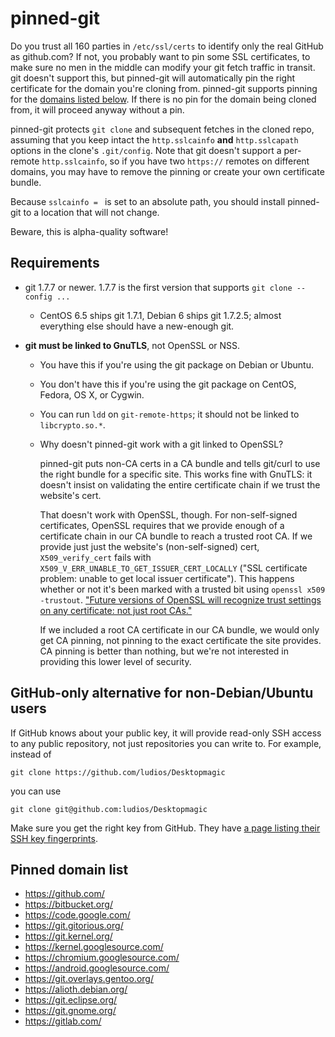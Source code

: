 # pinned-git

Do you trust all 160 parties in `/etc/ssl/certs` to identify only the real GitHub as github.com?  If not, you probably want to pin some SSL certificates, to make sure no men in the middle can modify your git fetch traffic in transit.  git doesn't support this, but pinned-git will automatically pin the right certificate for the domain you're cloning from.  pinned-git supports pinning for the [domains listed below](#pinned-domain-list).  If there is no pin for the domain being cloned from, it will proceed anyway without a pin.

pinned-git protects `git clone` and subsequent fetches in the cloned repo, assuming that you keep intact the `http.sslcainfo` **and** `http.sslcapath` options in the clone's `.git/config`.  Note that git doesn't support a per-remote `http.sslcainfo`, so if you have two `https://` remotes on different domains, you may have to remove the pinning or create your own certificate bundle.

Because `sslcainfo = ` is set to an absolute path, you should install pinned-git to a location that will not change.

Beware, this is alpha-quality software!


## Requirements

*	git 1.7.7 or newer.  1.7.7 is the first version that supports `git clone --config ...`

	*	CentOS 6.5 ships git 1.7.1, Debian 6 ships git 1.7.2.5; almost everything else should have a new-enough git.

*	**git must be linked to GnuTLS**, not OpenSSL or NSS.

	*	You have this if you're using the git package on Debian or Ubuntu.

	*	You don't have this if you're using the git package on CentOS, Fedora, OS X, or Cygwin.

	*	You can run `ldd` on `git-remote-https`; it should not be linked to `libcrypto.so.*`.

	*	Why doesn't pinned-git work with a git linked to OpenSSL?

		pinned-git puts non-CA certs in a CA bundle and tells git/curl to use the right bundle for a specific site.  This works fine with GnuTLS: it doesn't insist on validating the entire certificate chain if we trust the website's cert.

		That doesn't work with OpenSSL, though.  For non-self-signed certificates, OpenSSL requires that we provide enough of a certificate chain in our CA bundle to reach a trusted root CA.  If we provide just just the website's (non-self-signed) cert, `X509_verify_cert` fails with `X509_V_ERR_UNABLE_TO_GET_ISSUER_CERT_LOCALLY` ("SSL certificate problem: unable to get local issuer certificate").  This happens whether or not it's been marked with a trusted bit using `openssl x509 -trustout`.  ["Future versions of OpenSSL will recognize trust settings on any certificate: not just root CAs."](https://www.openssl.org/docs/apps/x509.html#TRUST_SETTINGS)

		If we included a root CA certificate in our CA bundle, we would only get CA pinning, not pinning to the exact certificate the site provides.  CA pinning is better than nothing, but we're not interested in providing this lower level of security.


## GitHub-only alternative for non-Debian/Ubuntu users

If GitHub knows about your public key, it will provide read-only SSH access to any public repository, not just repositories you can write to.  For example, instead of

```
git clone https://github.com/ludios/Desktopmagic
```

you can use

```
git clone git@github.com:ludios/Desktopmagic
```

Make sure you get the right key from GitHub.  They have [a page listing their SSH key fingerprints](https://help.github.com/articles/what-are-github-s-ssh-key-fingerprints).


## Pinned domain list

* https://github.com/
* https://bitbucket.org/
* https://code.google.com/
* https://git.gitorious.org/
* https://git.kernel.org/
* https://kernel.googlesource.com/
* https://chromium.googlesource.com/
* https://android.googlesource.com/
* https://git.overlays.gentoo.org/
* https://alioth.debian.org/
* https://git.eclipse.org/
* https://git.gnome.org/
* https://gitlab.com/
